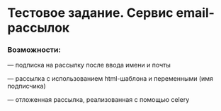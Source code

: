 # Тестовое задание. Сервис email-рассылок
<h3>Возможности:</h3> 
<p>— подписка на рассылку после ввода имени и почты</p>
<p>— рассылка с использованием html-шаблона и переменными (имя подписчика)</p>
<p>— отложенная рассылка, реализованная с помощью celery</p>
